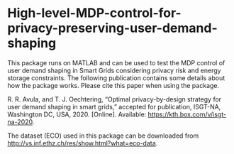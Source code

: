 # High-level-MDP-control-for-privacy-preserving-user-demand-shaping
 
This package runs on MATLAB and can be used to test the MDP control of user demand shaping in Smart Grids considering privacy risk and energy storage constraints. The following publication contains some details about how the package works. Please cite this paper when using the package.

R. R. Avula, and T. J. Oechtering, “Optimal privacy-by-design strategy for user demand shaping in smart grids,” accepted for publication, ISGT-NA, Washington DC, USA, 2020. [Online]. Available: https://kth.box.com/v/isgt-na-2020.

The dataset (ECO) used in this package can be downloaded from http://vs.inf.ethz.ch/res/show.html?what=eco-data.
